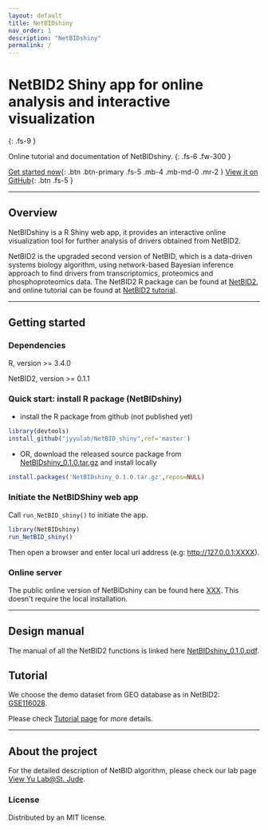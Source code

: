 ```yaml
---
layout: default
title: NetBIDshiny
nav_order: 1
description: "NetBIDshiny"
permalink: /
---
```


      
# NetBID2 Shiny app for online analysis and interactive visualization
{: .fs-9 }

Online tutorial and documentation of NetBIDshiny.
{: .fs-6 .fw-300 }

[Get started now](#getting-started){: .btn .btn-primary .fs-5 .mb-4 .mb-md-0 .mr-2 } [View it on GitHub](https://github.com/jyyulab/NetBID_shiny){: .btn .fs-5 }

---

## Overview

NetBIDshiny is a R Shiny web app, it provides an interactive online visualization tool for further analysis of drivers obtained from NetBID2.

NetBID2 is the upgraded second version of NetBID, which is a data-driven systems biology algorithm, using network-based Bayesian inference approach to find drivers from transcriptomics, proteomics and phosphoproteomics data. The NetBID2 R package can be found at [NetBID2](https://github.com/jyyulab/NetBID-dev), and online tutorial can be found at [NetBID2 tutorial](https://jyyulab.github.io/NetBID-dev/).

---

## Getting started

### Dependencies

R, version >= 3.4.0

NetBID2, version >= 0.1.1

### Quick start: install R package (NetBIDshiny)

- install the R package from github (not published yet)

```R
library(devtools)
install_github("jyyulab/NetBID_shiny",ref='master')
```

- OR, download the released source package from [NetBIDshiny_0.1.0.tar.gz](https://github.com/jyyulab/NetBID_shiny/releases/download/0.1.0/NetBIDshiny_0.1.0.tar.gz) and install locally

```R
install.packages('NetBIDshiny_0.1.0.tar.gz',repos=NULL)
```

### Initiate the NetBIDShiny web app

Call `run_NetBID_shiny()` to initiate the app.

```R
library(NetBIDshiny)
run_NetBID_shiny()
```

Then open a browser and enter local url address (e.g: http://127.0.0.1:XXXX).


### Online server

The public online version of NetBIDshiny can be found here [XXX](XXX). This doesn't require the local installation.

---

## Design manual

The manual of all the NetBID2 functions is linked here [NetBIDshiny_0.1.0.pdf](https://github.com/jyyulab/NetBID_shiny/blob/master/NetBIDshiny_0.1.0.pdf).

## Tutorial
 
We choose the demo dataset from GEO database as in NetBID2: [GSE116028](https://www.ncbi.nlm.nih.gov/geo/query/acc.cgi?acc=GSE116028). 

Please check [Tutorial page](docs/tutorial) for more details.

---

## About the project

For the detailed description of NetBID algorithm, please check our lab page [View Yu Lab@St. Jude](https://stjuderesearch.org/site/lab/yu).

### License

Distributed by an MIT license.
